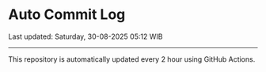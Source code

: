 # Auto Commit Log

Last updated: Saturday, 30-08-2025 05:12 WIB

---

This repository is automatically updated every 2 hour using GitHub Actions.
